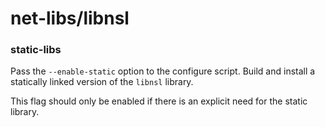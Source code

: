 # net-libs/libnsl

### static-libs
Pass the `--enable-static` option to the configure script. Build and install a statically linked version of the `libnsl` library.

This flag should only be enabled if there is an explicit need for the static library.
